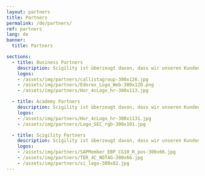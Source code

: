 ```yaml
---
layout: partners
title: Partners
permalink: /de/partners/
ref: partners
lang: de
banner:
  title: Partners

sections:
  - title: Business Partners
    description: Scigility ist überzeugt davon, dass wir unseren Kunden die besten Leistungen anbieten können, wenn wir mit guten Partnern zusammenarbeiten. Darum sind wir stets darum bestrebt ein gutes Netzwerk zu haben und arbeiten mit folgenden Unternehmungen zusammen.
    logos:
    - /assets/img/partners/callistagroup-300x126.jpg
    - /assets/img/partners/Edorex_Logo_Web-300x120.png
    - /assets/img/partners/Hor_4cLogo_hr-300x113.jpg

  - title: Academy Partners
    description: Scigility ist überzeugt davon, dass wir unseren Kunden die besten Leistungen anbieten können, wenn wir mit guten Partnern zusammenarbeiten. Darum sind wir stets darum bestrebt ein gutes Netzwerk zu haben und arbeiten mit folgenden Unternehmungen zusammen.
    logos:
    - /assets/img/partners/Hor_4cLogo_hr-300x1131.jpg
    - /assets/img/partners/Logo_SEC_rgb-300x101.jpg

  - title: Scigility Partners
    description: Scigility ist überzeugt davon, dass wir unseren Kunden die besten Leistungen anbieten können, wenn wir mit guten Partnern zusammenarbeiten. Darum sind wir stets darum bestrebt ein gutes Netzwerk zu haben und arbeiten mit folgenden Unternehmungen zusammen.
    logos:
    - /assets/img/partners/SAPMember_EBP_CG10_R_pos-300x66.jpg
    - /assets/img/partners/TER_4C_NOTAG-300x66.jpg
    - /assets/img/partners/xi_logo-300x82.jpg
---
```

